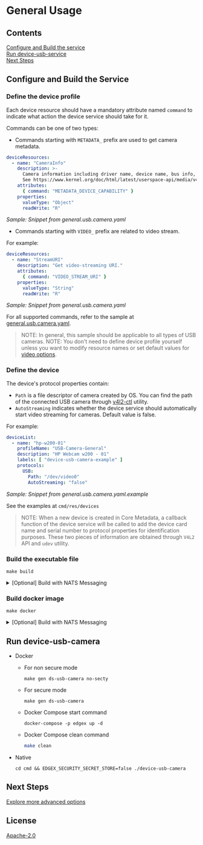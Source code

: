 # General Usage

## Contents
[Configure and Build the service](#configure-and-build-the-service)  
[Run device-usb-service](#run-device-usb-camera)  
[Next Steps](#next-steps)


## Configure and Build the Service

### Define the device profile

Each device resource should have a mandatory attribute named `command` to indicate what action the device service should take for it.

Commands can be one of two types:

* Commands starting with `METADATA_` prefix are used to get camera metadata.

```yaml
deviceResources:
  - name: "CameraInfo"
    description: >-
      Camera information including driver name, device name, bus info, and capabilities.
      See https://www.kernel.org/doc/html/latest/userspace-api/media/v4l/vidioc-querycap.html.
    attributes:
      { command: "METADATA_DEVICE_CAPABILITY" }
    properties:
      valueType: "Object"
      readWrite: "R"
```
<p align="left">
      <i>Sample: Snippet from general.usb.camera.yaml</i>
</p>

* Commands starting with `VIDEO_` prefix are related to video stream.

For example:
```yaml
deviceResources:
  - name: "StreamURI"
    description: "Get video-streaming URI."
    attributes:
      { command: "VIDEO_STREAM_URI" }
    properties:
      valueType: "String"
      readWrite: "R"
```

<p align="left">
      <i>Sample: Snippet from general.usb.camera.yaml</i>
</p>

For all supported commands, refer to the sample at [general.usb.camera.yaml](../cmd/res/profiles/general.usb.camera.yaml).
> NOTE: In general, this sample should be applicable to all types of USB cameras.
> NOTE: You don't need to define device profile yourself unless you want to modify resource names or set default values for [video options](./advanced-options.md#video-options).

### Define the device

The device's protocol properties contain:
* `Path` is a file descriptor of camera created by OS. You can find the path of the connected USB camera through [v4l2-ctl](https://linuxtv.org/wiki/index.php/V4l-utils) utility.
* `AutoStreaming` indicates whether the device service should automatically start video streaming for cameras. Default value is false.

For example:
```yaml
deviceList:
  - name: "hp-w200-01"
    profileName: "USB-Camera-General"
    description: "HP Webcam w200 - 01"
    labels: [ "device-usb-camera-example" ]
    protocols:
      USB:
        Path: "/dev/video0"
        AutoStreaming: "false"
```
<p align="left">
      <i>Sample: Snippet from general.usb.camera.yaml.example</i>
</p>

See the examples at `cmd/res/devices`  
> NOTE: When a new device is created in Core Metadata, a callback function of the device service will be called to add the device card name and serial number to protocol properties for identification purposes. These two pieces of information are obtained through `V4L2` API and `udev` utility.

### Build the executable file

```shell
make build
```

  <details>
  <summary>[Optional] Build with NATS Messaging</summary>
  
  Currently, the NATS Messaging capability (NATS MessageBus) is opt-in at build time. To build using NATS, run make build-nats:

  ```bash
  make build-nats
  ```    
  </details>

### Build docker image
```shell
make docker
```
<details>
  <summary>[Optional] Build with NATS Messaging</summary>

  Currently, the NATS Messaging capability (NATS MessageBus) is opt-in at build time. This means that the published Docker image and Snaps do not include the NATS messaging capability. To build the docker image using NATS, run make docker-nats:

  ```bash
  make docker-nats
  ```
      
  See [Compose Builder](https://github.com/edgexfoundry/edgex-compose/tree/main/compose-builder#gen) `nat-bus` option to generate compose file for NATS and local dev images.
    
</details>

## Run device-usb-camera
- Docker
  - For non secure mode
    ```
    make gen ds-usb-camera no-secty
    ```
  - For secure mode 
    ```
    make gen ds-usb-camera
    ```
  - Docker Compose start command
    ```
    docker-compose -p edgex up -d
    ```

  - Docker Compose clean command
    ```bash
    make clean
    ```  
- Native
  ```
  cd cmd && EDGEX_SECURITY_SECRET_STORE=false ./device-usb-camera
  ```

## Next Steps

[Explore more advanced options](./advanced-options.md)

## License
[Apache-2.0](../LICENSE)
